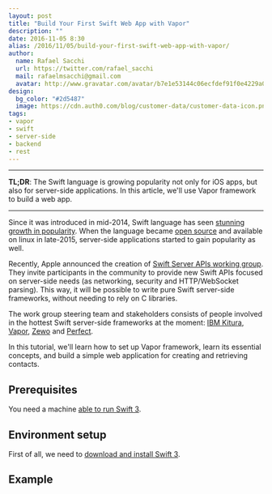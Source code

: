 ```yaml
---
layout: post
title: "Build Your First Swift Web App with Vapor"
description: ""
date: 2016-11-05 8:30
alias: /2016/11/05/build-your-first-swift-web-app-with-vapor/
author:
  name: Rafael Sacchi
  url: https://twitter.com/rafael_sacchi
  mail: rafaelmsacchi@gmail.com
  avatar: http://www.gravatar.com/avatar/b7e1e53144c06ecfdef91f0e4229a08a
design:
  bg_color: "#2d5487"
  image: https://cdn.auth0.com/blog/customer-data/customer-data-icon.png
tags:
- vapor
- swift
- server-side
- backend
- rest
---
```


---

**TL;DR**: The Swift language is growing popularity not only for iOS apps, but also for server-side applications. In this article, we'll use Vapor framework to build a web app.

---

Since it was introduced in mid-2014, Swift language has seen [stunning growth in popularity](http://redmonk.com/sogrady/2016/07/20/language-rankings-6-16/). When the language became [open source](https://developer.apple.com/swift/blog/?id=34) and available on linux in late-2015, server-side applications started to gain popularity as well.

Recently, Apple announced the creation of [Swift Server APIs working group](https://swift.org/blog/server-api-workgroup/). They invite participants in the community to provide new Swift APIs focused on server-side needs (as networking, security and HTTP/WebSocket parsing). This way, it will be possible to write pure Swift server-side frameworks, without needing to rely on C libraries. 

The work group steering team and stakeholders consists of people involved in the hottest Swift server-side frameworks at the moment: [IBM Kitura](https://github.com/IBM-Swift/Kitura), [Vapor](https://github.com/vapor/vapor), [Zewo](https://github.com/Zewo/Zewo) and [Perfect](https://github.com/PerfectlySoft/Perfect).

In this tutorial, we'll learn how to set up Vapor framework, learn its essential concepts, and build a simple web application for creating and retrieving contacts.

## Prerequisites

You need a machine [able to run Swift 3](https://swift.org/download/).

## Environment setup

First of all, we need to [download and install Swift 3](https://swift.org/download/).

## Example